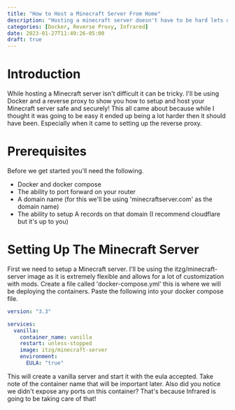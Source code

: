 ```yaml
---
title: "How to Host a Minecraft Server From Home"
description: "Hosting a minecraft server doesn't have to be hard lets use docker and infrared to get it all setup"
categories: [Docker, Reverse Proxy, Infrared]
date: 2023-01-27T11:49:26-05:00
draft: true
---
```


# Introduction
While hosting a Minecraft server isn't difficult it can be tricky. I'll be using Docker and a reverse proxy to show you how to setup and host your Minecraft server safe and securely! This all came about because while I thought it was going to be easy it ended up being a lot harder then it should have been. Especially when it came to setting up the reverse proxy.

# Prerequisites
Before we get started you'll need the following.
- Docker and docker compose
- The ability to port forward on your router
- A domain name (for this we'll be using 'minecraftserver.com' as the domain name)
- The ability to setup A records on that domain (I recommend cloudflare but it's up to you)

# Setting Up The Minecraft Server
First we need to setup a Minecraft server. I'll be using the itzg/minecraft-server image as it is extremely flexible and allows for a lot of customization with mods. Create a file called 'docker-compose.yml' this is where we will be deploying the containers. Paste the following into your docker compose file.

```yml
version: "3.3"

services:
  vanilla:
    container_name: vanilla
    restart: unless-stopped
    image: itzg/minecraft-server
    environment:
      EULA: "true"

```
This will create a vanilla server and start it with the eula accepted. Take note of the container name that will be important later. Also did you notice we didn't expose any ports on this container? That's because Infrared is going to be taking care of that!


